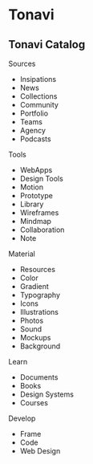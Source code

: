 # Tonavi

## Tonavi Catalog

Sources

- Insipations
- News
- Collections
- Community
- Portfolio
- Teams
- Agency
- Podcasts

Tools

- WebApps
- Design Tools
- Motion
- Prototype
- Library
- Wireframes
- Mindmap
- Collaboration
- Note

Material

- Resources
- Color
- Gradient
- Typography
- Icons
- Illustrations
- Photos
- Sound
- Mockups
- Background
  
Learn

- Documents
- Books
- Design Systems
- Courses

Develop

- Frame
- Code
- Web Design
